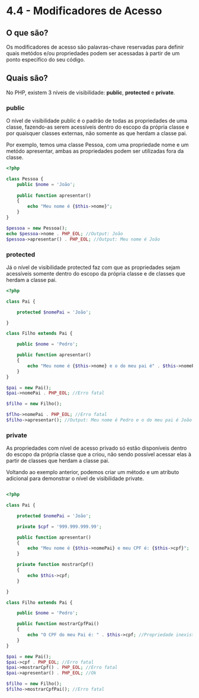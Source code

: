 # 4.4 - Modificadores de Acesso

## O que são?

Os modificadores de acesso são palavras-chave reservadas para definir quais metódos e/ou
propriedades podem ser acessadas à partir de um ponto especifíco do seu código. 

## Quais são?

No PHP, existem 3 níveis de visibilidade: 
**public**, **protected** e **private**.


### public

O nível de visibilidade public é o padrão de todas as propriedades de uma classe, fazendo-as serem
acessíveis dentro do escopo da própria classe e por quaisquer classes externas, não somente as que herdam a classe pai.

Por exemplo, temos uma classe Pessoa, com uma propriedade nome e um metódo apresentar,
ambas as propriedades podem ser utilizadas fora da classe.
```php
<?php

class Pessoa {
    public $nome = 'João';
    
    public function apresentar()
    {
        echo "Meu nome é {$this->nome}";
    }
}

$pessoa = new Pessoa();
echo $pessoa->nome . PHP_EOL; //Output: João
$pessoa->apresentar() . PHP_EOL; //Output: Meu nome é João
```

### protected

Já o nível de visibilidade protected faz com que as propriedades sejam acessíveis somente dentro do escopo da própria classe e de classes que herdam a classe pai.


```php
<?php

class Pai {

    protected $nomePai = 'João';

}

class Filho extends Pai {

    public $nome = 'Pedro';

    public function apresentar()
    {
        echo "Meu nome é {$this->nome} e o do meu pai é" . $this->nomePai;
    }
}

$pai = new Pai();
$pai->nomePai . PHP_EOL; //Erro fatal

$filho = new Filho();

$flho->nomePai . PHP_EOL; //Erro fatal
$filho->apresentar(); //Output: Meu nome é Pedro e o do meu pai é João
```

### private

As propriedades com nível de acesso privado só estão disponíveis dentro do escopo da própria classe que a criou, não sendo possível acessar elas à partir de classes que herdam a classe pai.

Voltando ao exemplo anterior, podemos criar um método e um atributo adicional para demonstrar o nível de visibilidade private.
```php

<?php

class Pai {

    protected $nomePai = 'João';

    private $cpf = '999.999.999.99';

    public function apresentar()
    {
        echo "Meu nome é {$this->nomePai} e meu CPF é: {$this->cpf}";
    }

    private function mostrarCpf()
    {
        echo $this->cpf;
    }

}

class Filho extends Pai {

    public $nome = 'Pedro';

    public function mostrarCpfPai()
    {
        echo "O CPF do meu Pai é: " . $this->cpf; //Propriedade inexistente
    }
}

$pai = new Pai();
$pai->cpf . PHP_EOL; //Erro fatal
$pai->mostrarCpf() . PHP_EOL; //Erro fatal
$pai->apresentar() . PHP_EOL; //Ok

$filho = new Filho();
$filho->mostrarCpfPai(); //Erro fatal
```

